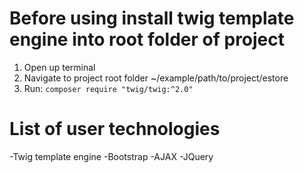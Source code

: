 # Before using install twig template engine into root folder of project
  1. Open up terminal
  2. Navigate to project root folder ~/example/path/to/project/estore
  3. Run: `composer require "twig/twig:^2.0"`
  
# List of user technologies
  -Twig template engine
  -Bootstrap
  -AJAX
  -JQuery
